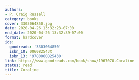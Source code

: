 ```yaml
---
authors:
- P. Craig Russell
category: books
cover: 3303064850.jpg
date: 2020-04-26 13:32:23-07:00
end_date: 2020-04-26 13:32:39-07:00
format: hardcover
ids:
  goodreads: '3303064850'
  isbn_10: 006082543X
  isbn_13: '9780060825430'
link: https://www.goodreads.com/book/show/1967070.Coraline
status: read
title: Coraline
---
```

